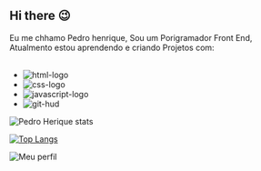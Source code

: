## Hi there :wink:

Eu me chhamo Pedro henrique, Sou um Porigramador Front End, Atualmento estou aprendendo e criando Projetos com:
<br>
<br>

- <img src="https://img.shields.io/badge/HTML5-E34F26?style=for-the-badge&logo=html5&logoColor=white" alt="html-logo" />

- <img src="https://img.shields.io/badge/CSS3-1572B6?style=for-the-badge&logo=css3&logoColor=white" alt="css-logo" />


- <img src="https://img.shields.io/badge/JavaScript-323330?style=for-the-badge&logo=javascript&logoColor=F7DF1E" alt="javascript-logo" />

- <img src="https://img.shields.io/badge/GitHub-100000?style=for-the-badge&logo=github&logoColor=white" alt="git-hud" />


![Pedro Herique stats](https://github-readme-stats.vercel.app/api?username=pedro-fsilva&show_icons=true&theme=radical)

[![Top Langs](https://github-readme-stats.vercel.app/api/top-langs/?username=pedro-fsilva)](https://github.com/anuraghazra/github-readme-stats)

![Meu perfil](https://komarev.com/ghpvc/?username=pedro-fsilva)


